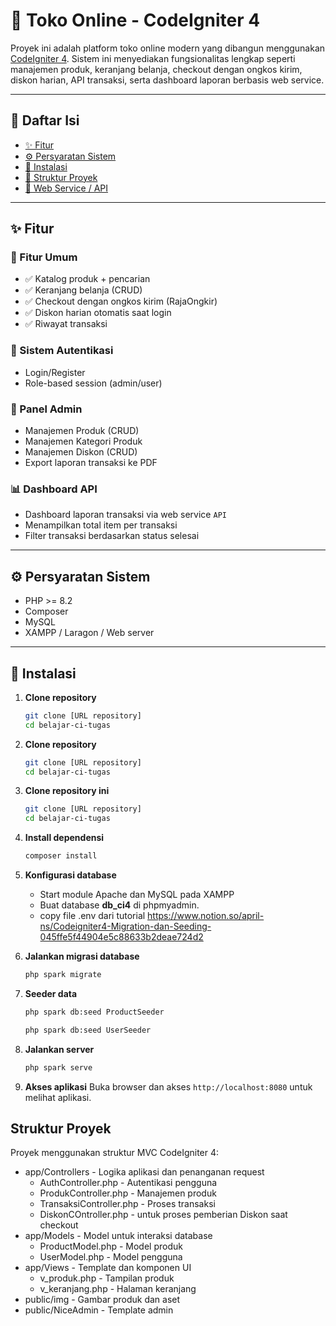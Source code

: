 # 🛒 Toko Online - CodeIgniter 4

Proyek ini adalah platform toko online modern yang dibangun menggunakan [CodeIgniter 4](https://codeigniter.com/). Sistem ini menyediakan fungsionalitas lengkap seperti manajemen produk, keranjang belanja, checkout dengan ongkos kirim, diskon harian, API transaksi, serta dashboard laporan berbasis web service.

---

## 📑 Daftar Isi

- [✨ Fitur](#-fitur)
- [⚙️ Persyaratan Sistem](#️-persyaratan-sistem)
- [🚀 Instalasi](#-instalasi)
- [📁 Struktur Proyek](#-struktur-proyek)
- [🔌 Web Service / API](#-web-service--api)

---

## ✨ Fitur

### 🎯 Fitur Umum
- ✅ Katalog produk + pencarian
- ✅ Keranjang belanja (CRUD)
- ✅ Checkout dengan ongkos kirim (RajaOngkir)
- ✅ Diskon harian otomatis saat login
- ✅ Riwayat transaksi

### 🔐 Sistem Autentikasi
- Login/Register
- Role-based session (admin/user)

### 🛒 Panel Admin
- Manajemen Produk (CRUD)
- Manajemen Kategori Produk
- Manajemen Diskon (CRUD)
- Export laporan transaksi ke PDF

### 📊 Dashboard API
- Dashboard laporan transaksi via web service `API`
- Menampilkan total item per transaksi
- Filter transaksi berdasarkan status selesai

---

## ⚙️ Persyaratan Sistem

- PHP >= 8.2
- Composer
- MySQL
- XAMPP / Laragon / Web server

---

## 🚀 Instalasi

1. **Clone repository**
   ```bash
   git clone [URL repository]
   cd belajar-ci-tugas


1. **Clone repository**
   ```bash
   git clone [URL repository]
   cd belajar-ci-tugas


1. **Clone repository ini**
   ```bash
   git clone [URL repository]
   cd belajar-ci-tugas
   ```
2. **Install dependensi**
   ```bash
   composer install
   ```
3. **Konfigurasi database**

   - Start module Apache dan MySQL pada XAMPP
   - Buat database **db_ci4** di phpmyadmin.
   - copy file .env dari tutorial https://www.notion.so/april-ns/Codeigniter4-Migration-dan-Seeding-045ffe5f44904e5c88633b2deae724d2

4. **Jalankan migrasi database**
   ```bash
   php spark migrate
   ```
5. **Seeder data**
   ```bash
   php spark db:seed ProductSeeder
   ```
   ```bash
   php spark db:seed UserSeeder
   ```
6. **Jalankan server**
   ```bash
   php spark serve
   ```
7. **Akses aplikasi**
   Buka browser dan akses `http://localhost:8080` untuk melihat aplikasi.

## Struktur Proyek

Proyek menggunakan struktur MVC CodeIgniter 4:

- app/Controllers - Logika aplikasi dan penanganan request
  - AuthController.php - Autentikasi pengguna
  - ProdukController.php - Manajemen produk
  - TransaksiController.php - Proses transaksi
  - DiskonCOntroller.php - untuk proses pemberian Diskon saat checkout
- app/Models - Model untuk interaksi database
  - ProductModel.php - Model produk
  - UserModel.php - Model pengguna
- app/Views - Template dan komponen UI
  - v_produk.php - Tampilan produk
  - v_keranjang.php - Halaman keranjang
- public/img - Gambar produk dan aset
- public/NiceAdmin - Template admin
